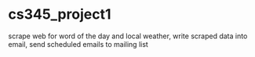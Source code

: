 # cs345_project1
scrape web for word of the day and local weather, write scraped data into email, send scheduled emails to mailing list
